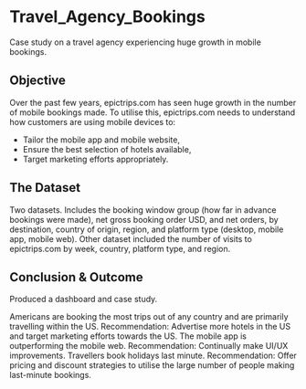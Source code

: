 # Travel_Agency_Bookings
Case study on a travel agency experiencing huge growth in mobile bookings.

## Objective
Over the past few years, epictrips.com has seen huge growth in the number of mobile bookings made. To utilise this, epictrips.com needs to understand how customers are using mobile devices to:
- Tailor the mobile app and mobile website,
- Ensure the best selection of hotels available,
- Target marketing efforts appropriately.

## The Dataset
Two datasets. Includes the booking window group (how far in advance bookings were made), net gross booking order USD, and net orders, by destination, country of origin, region, and platform type (desktop, mobile app, mobile web). Other dataset included the number of visits to epictrips.com by week, country, platform type, and region.

## Conclusion & Outcome
Produced a dashboard and case study. 

Americans are booking the most trips out of any country and are primarily travelling within the US. Recommendation: Advertise more hotels in the US and target marketing efforts towards the US.
The mobile app is outperforming the mobile web. Recommendation: Continually make UI/UX improvements.
Travellers book holidays last minute. Recommendation: Offer pricing and discount strategies to utilise the large number of people making last-minute bookings. 

